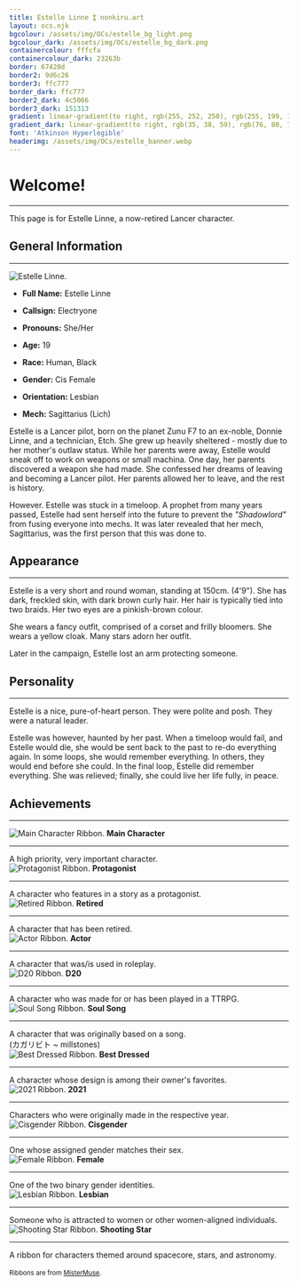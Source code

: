 ```yaml
---
title: Estelle Linne ⁑ nonkiru.art
layout: ocs.njk
bgcolour: /assets/img/OCs/estelle_bg_light.png
bgcolour_dark: /assets/img/OCs/estelle_bg_dark.png
containercolour: fffcfa
containercolour_dark: 23263b
border: 67420d
border2: 9d6c26
border3: ffc777
border_dark: ffc777
border2_dark: 4c5066
border3_dark: 151313
gradient: linear-gradient(to right, rgb(255, 252, 250), rgb(255, 199, 119))
gradient_dark: linear-gradient(to right, rgb(35, 38, 59), rgb(76, 80, 102))
font: 'Atkinson Hyperlegible'
headerimg: /assets/img/OCs/estelle_banner.webp
---
```


# Welcome!
---
This page is for Estelle Linne, a now-retired Lancer character.

## General Information
---
<div class="oc_flex">
    <div>
    <img src="/assets/img/OCs/estelle_small.webp" alt="Estelle Linne.">
    </div>

- **Full Name:** Estelle Linne
- **Callsign:** Electryone
- **Pronouns:** She/Her
- **Age:** 19
- **Race:** Human, Black
- **Gender:** Cis Female
- **Orientation:** Lesbian
- **Mech:** Sagittarius (Lich)


    <div>
    </div>
</div>

Estelle is a Lancer pilot, born on the planet Zunu F7 to an ex-noble, Donnie Linne, and a technician, Etch. She grew up heavily sheltered - mostly due to her mother's outlaw status. While her parents were away, Estelle would sneak off to work on weapons or small machina. One day, her parents discovered a weapon she had made. She confessed her dreams of leaving and becoming a Lancer pilot. Her parents allowed her to leave, and the rest is history.

However. Estelle was stuck in a timeloop. A prophet from many years passed, Estelle had sent herself into the future to prevent the *"Shadowlord"* from fusing everyone into mechs. It was later revealed that her mech, Sagittarius, was the first person that this was done to.

## Appearance
---
Estelle is a very short and round woman, standing at 150cm. (4'9"). She has dark, freckled skin, with dark brown curly hair. Her hair is typically tied into two braids. Her two eyes are a pinkish-brown colour.

She wears a fancy outfit, comprised of a corset and frilly bloomers. She wears a yellow cloak. Many stars adorn her outfit.

Later in the campaign, Estelle lost an arm protecting someone.

## Personality
---
Estelle is a nice, pure-of-heart person. They were polite and posh. They were a natural leader.

Estelle was however, haunted by her past. When a timeloop would fail, and Estelle would die, she would be sent back to the past to re-do everything again. In some loops, she would remember everything. In others, they would end before she could.
In the final loop, Estelle did remember everything. She was relieved; finally, she could live her life fully, in peace.

## Achievements
---

<div class="tooltip" tabindex="0">
    <img src="/assets/img/OCs/ribbon_maincharacter.png" alt="Main Character Ribbon.">
    <span class="tooltiptext">
    <b>Main Character</b>
    <hr>
    A high priority, very important character.
    </span>
</div>

<div class="tooltip" tabindex="0">
    <img src="/assets/img/OCs/ribbon_protagonist.png" alt="Protagonist Ribbon.">
    <span class="tooltiptext">
    <b>Protagonist</b>
    <hr>
    A character who features in a story as a protagonist.
    </span>
</div>

<div class="tooltip" tabindex="0">
    <img src="/assets/img/OCs/ribbon_retired.png" alt="Retired Ribbon.">
    <span class="tooltiptext">
    <b>Retired</b>
    <hr>
    A character that has been retired.
    </span>
</div>

<div class="tooltip" tabindex="0">
    <img src="/assets/img/OCs/ribbon_actor.png" alt="Actor Ribbon.">
    <span class="tooltiptext">
    <b>Actor</b>
    <hr>
    A character that was/is used in roleplay.
    </span>
</div>

<div class="tooltip" tabindex="0">
    <img src="/assets/img/OCs/ribbon_d20.png" alt="D20 Ribbon.">
    <span class="tooltiptext">
    <b>D20</b>
    <hr>
    A character who was made for or has been played in a TTRPG.
    </span>
</div>

<div class="tooltip" tabindex="0">
    <img src="/assets/img/OCs/ribbon_soulsong.png" alt="Soul Song Ribbon.">
    <span class="tooltiptext">
    <b>Soul Song</b>
    <hr>
    A character that was originally based on a song. 
    <br>(カガリビト ~ millstones)
    </span>
</div>

<div class="tooltip" tabindex="0">
    <img src="/assets/img/OCs/ribbon_bestdressed.png" alt="Best Dressed Ribbon.">
    <span class="tooltiptext">
    <b>Best Dressed</b>
    <hr>
    A character whose design is among their owner's favorites.
    </span>
</div>

<div class="tooltip" tabindex="0">
    <img src="/assets/img/OCs/ribbon_2021.png" alt="2021 Ribbon.">
    <span class="tooltiptext">
    <b>2021</b>
    <hr>
    Characters who were originally made in the respective year.
    </span>
</div>

<div class="tooltip" tabindex="0">
    <img src="/assets/img/OCs/ribbon_cis.png" alt="Cisgender Ribbon.">
    <span class="tooltiptext">
    <b>Cisgender</b>
    <hr>
    One whose assigned gender matches their sex.
    </span>
</div>

<div class="tooltip" tabindex="0">
    <img src="/assets/img/OCs/ribbon_female.png" alt="Female Ribbon.">
    <span class="tooltiptext">
    <b>Female</b>
    <hr>
    One of the two binary gender identities.
    </span>
</div>

<div class="tooltip" tabindex="0">
    <img src="/assets/img/OCs/ribbon_lesbian.png" alt="Lesbian Ribbon.">
    <span class="tooltiptext">
    <b>Lesbian</b>
    <hr>
    Someone who is attracted to women or other women-aligned individuals.
    </span>
</div>

<div class="tooltip" tabindex="0">
    <img src="/assets/img/OCs/ribbon_shootingstar.png" alt="Shooting Star Ribbon.">
    <span class="tooltiptext">
    <b>Shooting Star</b>
    <hr>
    A ribbon for characters themed around spacecore, stars, and astronomy.
    </span>
</div>

<br>
<small>Ribbons are from <a href="https://toyhou.se/4739396.-ribbons">MisterMuse</a>.</small>